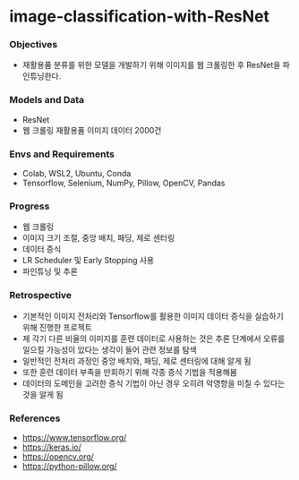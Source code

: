# image-classification-with-ResNet

### Objectives
- 재활용품 분류를 위한 모델을 개발하기 위해 이미지를 웹 크롤링한 후 ResNet을 파인튜닝한다.

### Models and Data
- ResNet
- 웹 크롤링 재활용품 이미지 데이터 2000건

### Envs and Requirements
- Colab, WSL2, Ubuntu, Conda
- Tensorflow, Selenium, NumPy, Pillow, OpenCV, Pandas

### Progress
- 웹 크롤링
- 이미지 크기 조절, 중앙 배치, 패딩, 제로 센터링
- 데이터 증식
- LR Scheduler 및 Early Stopping 사용
- 파인튜닝 및 추론

### Retrospective
- 기본적인 이미지 전처리와 Tensorflow를 활용한 이미지 데이터 증식을 실습하기 위해 진행한 프로젝트
- 제 각기 다른 비율의 이미지를 훈련 데이터로 사용하는 것은 추론 단계에서 오류를 일으킬 가능성이 있다는 생각이 들어 관련 정보를 탐색
- 일반적인 전처리 과정인 중앙 배치와, 패딩, 제로 센터링에 대해 알게 됨
- 또한 훈련 데이터 부족을 만회하기 위해 각종 증식 기법을 적용해봄
- 데이터의 도메인을 고려한 증식 기법이 아닌 경우 오히려 악영향을 미칠 수 있다는 것을 알게 됨

### References
- https://www.tensorflow.org/
- https://keras.io/
- https://opencv.org/
- https://python-pillow.org/
